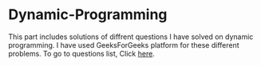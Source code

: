 # Dynamic-Programming

This part includes solutions of diffrent questions I have solved on dynamic programming. I have used GeeksForGeeks platform for these different problems.
To go to questions list, Click <a href="https://www.geeksforgeeks.org/dynamic-programming/">here</a>.

